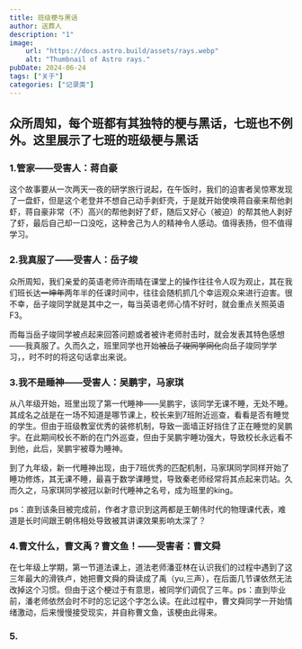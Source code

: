 ```yaml
---
title: 班级梗与黑话
author: 送葬人
description: "1"
image:
    url: "https://docs.astro.build/assets/rays.webp"
    alt: "Thumbnail of Astro rays."
pubDate: 2024-06-24
tags: ["关于"]
categories: ["记录类"]
---
```

## 众所周知，每个班都有其独特的梗与黑话，七班也不例外。这里展示了七班的班级梗与黑话
### 1.管家——受害人：蒋自豪
这个故事要从一次两天一夜的研学旅行说起，在午饭时，我们的迫害者吴惊寒发现了一盘虾，但是这个老登并不想自己动手剥虾壳，于是就开始使唤蒋自豪来帮他剥虾，蒋自豪非常（不）高兴的帮他剥好了虾，随后又好心（被迫）的帮其他人剥好了虾，最后自己却一口没吃，这种舍己为人的精神令人感动。值得表扬，但不值得学习。

### 2.我真服了——受害人：岳子竣
众所周知，我们亲爱的英语老师许雨晴在课堂上的操作往往令人叹为观止，其在我们班长达~~一坤年~~两年半的任课时间中，往往会随机抓几个幸运观众来进行迫害。很不幸，岳子竣同学就是其中之一，每当英语老师心情不好时，就会重点关照英语F3。<br>

而每当岳子竣同学被点起来回答问题或者被许老师肘击时，就会发表其特色感想——我真服了。久而久之，班里同学也开始~~被岳子竣同学同化~~向岳子竣同学学习，，时不时的将这句话拿出来说。

### 3.我不是睡神——受害人：吴鹏宇，马家琪
从八年级开始，班里出现了第一代睡神——吴鹏宇，该同学无课不睡，无处不睡。其成名之战是在一场不知道是哪节课上，校长来到7班附近巡查，看看是否有睡觉的学生。但由于班级教室优秀的装修机制，导致一面墙正好挡住了正在睡觉的吴鹏宇。在此期间校长不断的在门外巡查，但由于吴鹏宇睡功强大，导致校长永远看不到他，此后，吴鹏宇被尊为睡神。<br>

到了九年级，新一代睡神出现，由于7班优秀的匹配机制，马家琪同学同样开始了睡功修炼，其无课不睡，最喜于数学课睡觉，导致秦老师经常将其点起来罚站。久而久之，马家琪同学被冠以新时代睡神之名号，成为班里的king。<br>

ps：直到该条目被完成前，作者才意识到这两都是王朝伟时代的物理课代表，难道是长时间跟王朝伟相处导致被其讲课效果影响太深了？

### 4.曹文什么，曹文禹？曹文鱼！——受害者：曹文舜
在七年级上学期，第一节道法课上，道法老师潘亚林在认识我们的过程中遇到了这三年最大的滑铁卢，她把曹文舜的舜读成了禹（yu,三声），在后面几节课依然无法改掉这个习惯。但由于这个梗过于有意思，被同学们调侃了三年。ps：直到毕业前，潘老师依然会时不时的忘记这个字怎么读。在此过程中，曹文舜同学一开始情绪激动，后来慢慢接受现实，并自称曹文鱼，该梗由此得来。

### 5.